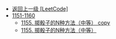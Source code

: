 - [返回上一级 [LeetCode]](LeetCode/)
- [1151-1160](LeetCode/1151-1160/)
  - [1155. 掷骰子的N种方法（中等） copy](LeetCode/1151-1160/1155.%20掷骰子的N种方法（中等）%20copy.md)
  - [1155. 掷骰子的N种方法（中等）](LeetCode/1151-1160/1155.%20掷骰子的N种方法（中等）.md)
